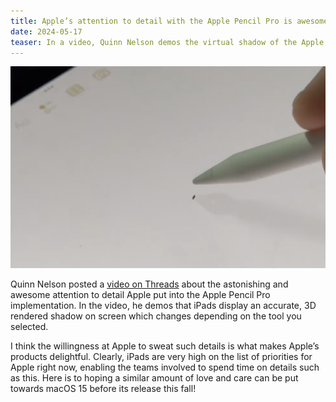 ```yaml
---
title: Apple’s attention to detail with the Apple Pencil Pro is awesome!
date: 2024-05-17
teaser: In a video, Quinn Nelson demos the virtual shadow of the Apple Pencil Pro.
---
```

![Single frame taken from snazzyq’s Video on Threads; linked below. The still shows the “shadow” of a fountain pen on the iPad display.](CleanShot%202024-05-17%20at%2009.34.14@2x.png)

Quinn Nelson posted a [video on Threads](https://www.threads.net/@snazzyq/post/C7CpmYevMwf) about the astonishing and awesome attention to detail Apple put into the Apple Pencil Pro implementation. In the video, he demos that iPads display an accurate, 3D rendered shadow on screen which changes depending on the tool you selected.

I think the willingness at Apple to sweat such details is what makes Apple’s products delightful. Clearly, iPads are very high on the list of priorities for Apple right now, enabling the teams involved to spend time on details such as this. Here is to hoping a similar amount of love and care can be put towards macOS 15 before its release this fall!
